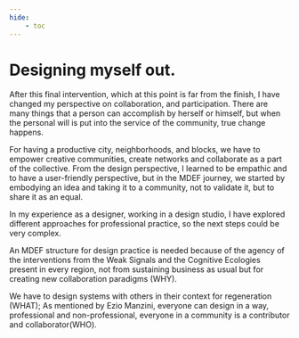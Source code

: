 ```yaml
---
hide:
    - toc
---
```



# Designing myself out.


After this final intervention, which at this point is far from the finish, I have changed my perspective on collaboration, and participation. There are many things that a person can accomplish by herself or himself, but when the personal will is put into the service of the community, true change happens.


For having a productive city, neighborhoods, and blocks, we have to empower creative communities, create networks and collaborate as a part of the collective. From the design perspective, I learned to be empathic and to have a user-friendly perspective, but in the MDEF journey, we started by embodying an idea and taking it to a community, not to validate it, but to share it as an equal.


In my experience as a designer, working in a design studio, I have explored different approaches for professional practice, so the next steps could be very complex.


An MDEF structure for design practice is needed because of the agency of the interventions from the Weak Signals and the Cognitive Ecologies present in every region, not from sustaining business as usual but for creating new collaboration paradigms (WHY).



We have to design systems with others in their context for regeneration (WHAT); As mentioned by Ezio Manzini, everyone can design in a way, professional and non-professional, everyone in a community is a contributor and collaborator(WHO).
